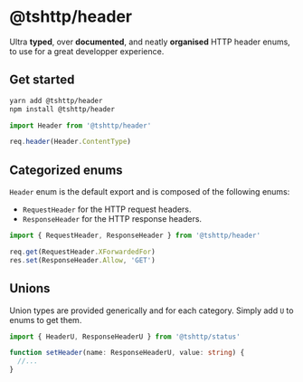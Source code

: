 # @tshttp/header

Ultra **typed**, over **documented**, and neatly **organised** HTTP header enums, to use for a great developper experience.

## Get started

```sh
yarn add @tshttp/header
npm install @tshttp/header
```

```ts
import Header from '@tshttp/header'

req.header(Header.ContentType)
```

## Categorized enums

`Header` enum is the default export and is composed of the following enums:

- `RequestHeader` for the HTTP request headers.
- `ResponseHeader` for the HTTP response headers.

```ts
import { RequestHeader, ResponseHeader } from '@tshttp/header'

req.get(RequestHeader.XForwardedFor)
res.set(ResponseHeader.Allow, 'GET')
```

## Unions

Union types are provided generically and for each category.
Simply add `U` to enums to get them.

```ts
import { HeaderU, ResponseHeaderU } from '@tshttp/status'

function setHeader(name: ResponseHeaderU, value: string) {
  //...
}
```
